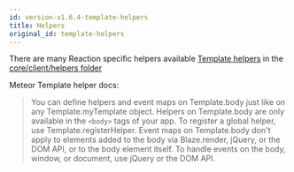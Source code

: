 ```yaml
---
id: version-v1.6.4-template-helpers
title: Helpers
original_id: template-helpers
---
```


There are many Reaction specific helpers available [Template helpers](http://docs.meteor.com/#/full/template_helpers) in the [core/client/helpers folder](https://github.com/reactioncommerce/reaction/tree/v1.6.4/packages/reaction-core/client/helpers)

Meteor Template helper docs:

> You can define helpers and event maps on Template.body just like on any Template.myTemplate object. Helpers on Template.body are only available in the `<body>` tags of your app. To register a global helper, use Template.registerHelper. Event maps on Template.body don't apply to elements added to the body via Blaze.render, jQuery, or the DOM API, or to the body element itself. To handle events on the body, window, or document, use jQuery or the DOM API.
